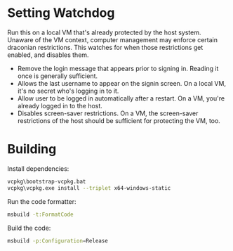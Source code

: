 # Setting Watchdog

Run this on a local VM that's already protected by the host system. Unaware of
the VM context, computer management may enforce certain draconian restrictions.
This watches for when those restrictions get enabled, and disables them.

* Remove the login message that appears prior to signing in. Reading it once is
  generally sufficient.
* Allows the last username to appear on the signin screen. On a local VM, it's
  no secret who's logging in to it.
* Allow user to be logged in automatically after a restart. On a VM, you're
  already logged in to the host.
* Disables screen-saver restrictions. On a VM, the screen-saver restrictions of
  the host should be sufficient for protecting the VM, too.

# Building

Install dependencies:

```bash
vcpkg\bootstrap-vcpkg.bat
vcpkg\vcpkg.exe install --triplet x64-windows-static
```

Run the code formatter:

```bash
msbuild -t:FormatCode
```

Build the code:

```bash
msbuild -p:Configuration=Release
```
